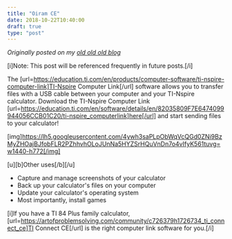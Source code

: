 ```yaml
---
title: "Oiram CE"
date: 2018-10-22T10:40:00
draft: true
type: "post"
---
```



*Originally posted on my [old old old blog](https://artofproblemsolving.com/community/c726379h1726758_oiram_ce)*


[i]Note: This post will be referenced frequently in future posts.[/i]

The [url=https://education.ti.com/en/products/computer-software/ti-nspire-computer-link]TI-Nspire Computer Link[/url] software allows you to transfer files with a USB cable between your computer and your TI-Nspire calculator. Download the TI-Nspire Computer Link [url=https://education.ti.com/en/software/details/en/82035809F7E6474099944056CCB01C20/ti-nspire_computerlink]here[/url] and start sending files to your calculator!

[img]https://lh5.googleusercontent.com/4ywh3saPLpObWqVcQGd0ZNi9BzMyZHOajBJfobFLR2PZhhvhOLoJUnNa5HYZSrHQuVnDn7o4vIfyK561tuvg=w1440-h772[/img]

[u][b]Other uses[/b][/u]
 - Capture and manage screenshots of your calculator
 - Back up your calculator's files on your computer
 - Update your calculator's operating system
 - Most importantly, install games

[i]If you have a TI 84 Plus family calculator, [url=https://artofproblemsolving.com/community/c726379h1726734_ti_connect_ce]TI Connect CE[/url] is the right computer link software for you.[/i]
